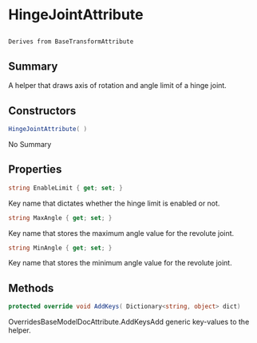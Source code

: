 # HingeJointAttribute

## 
```c#
Derives from BaseTransformAttribute
```

## Summary

A helper that draws axis of rotation and angle limit of a hinge joint.
## Constructors

```c#
HingeJointAttribute( ) 
```
No Summary
## Properties

```c#
string EnableLimit { get; set; } 
```
Key name that dictates whether the hinge limit is enabled or not.
```c#
string MaxAngle { get; set; } 
```
Key name that stores the maximum angle value for the revolute joint.
```c#
string MinAngle { get; set; } 
```
Key name that stores the minimum angle value for the revolute joint.
## Methods

```c#
protected override void AddKeys( Dictionary<string, object> dict) 
```
OverridesBaseModelDocAttribute.AddKeysAdd generic key-values to the helper.
